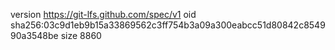 version https://git-lfs.github.com/spec/v1
oid sha256:03c9d1eb9b15a33869562c3ff754b3a09a300eabcc51d80842c854990a3548be
size 8860
